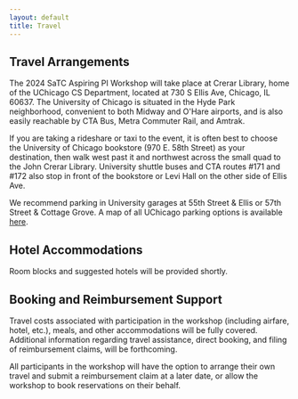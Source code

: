```yaml
---
layout: default
title: Travel
---
```


## Travel Arrangements

The 2024 SaTC Aspiring PI Workshop will take place at Crerar Library, home of the UChicago CS Department, located at 730 S Ellis Ave, Chicago, IL 60637. The University of Chicago is situated in the Hyde Park neighborhood, convenient to both Midway and O'Hare airports, and is also easily reachable by CTA Bus, Metra Commuter Rail, and Amtrak.

If you are taking a rideshare or taxi to the event, it is often best to choose the University of Chicago bookstore (970 E. 58th Street) as your destination, then walk west past it and northwest across the small quad to the John Crerar Library. University shuttle buses and CTA routes #171 and #172 also stop in front of the bookstore or Levi Hall on the other side of Ellis Ave.

We recommend parking in University garages at 55th Street & Ellis or 57th Street & Cottage Grove. A map of all UChicago parking options is available [here](https://d3qi0qp55mx5f5.cloudfront.net/safety-security/uploads/files/2019_Parking_map_11.27.19.pdf?mtime=1575909818).

## Hotel Accommodations

Room blocks and suggested hotels will be provided shortly.

## Booking and Reimbursement Support

Travel costs associated with participation in the workshop (including airfare, hotel, etc.), meals, and other accommodations will be fully covered. Additional information regarding travel assistance, direct booking, and filing of reimbursement claims, will be forthcoming.

All participants in the workshop will have the option to arrange their own travel and submit a reimbursement claim at a later date, or allow the workshop to book reservations on their behalf.
